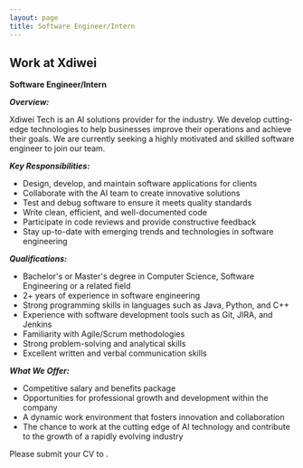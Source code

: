 ```yaml
---
layout: page
title: Software Engineer/Intern
---
```

<div class="col-lg-12 text-center">
	<h2 class="section-heading text-uppercase">Work at Xdiwei</h2>
</div>

**Software Engineer/Intern**

***Overview:***

Xdiwei Tech is an AI solutions provider for the industry. We develop cutting-edge technologies to help businesses improve their operations and achieve their goals. We are currently seeking a highly motivated and skilled software engineer to join our team.

***Key Responsibilities:***

- Design, develop, and maintain software applications for clients
- Collaborate with the AI team to create innovative solutions
- Test and debug software to ensure it meets quality standards
- Write clean, efficient, and well-documented code
- Participate in code reviews and provide constructive feedback
- Stay up-to-date with emerging trends and technologies in software engineering

***Qualifications:***

- Bachelor's or Master's degree in Computer Science, Software Engineering or a related field
- 2+ years of experience in software engineering
- Strong programming skills in languages such as Java, Python, and C++
- Experience with software development tools such as Git, JIRA, and Jenkins
- Familiarity with Agile/Scrum methodologies
- Strong problem-solving and analytical skills
- Excellent written and verbal communication skills

***What We Offer:***

- Competitive salary and benefits package
- Opportunities for professional growth and development within the company
- A dynamic work environment that fosters innovation and collaboration
- The chance to work at the cutting edge of AI technology and contribute to the growth of a rapidly evolving industry

Please submit your CV to <a href="mailto:{{ hro@xdiwei.onmicrosoft.com }}"></a>.
